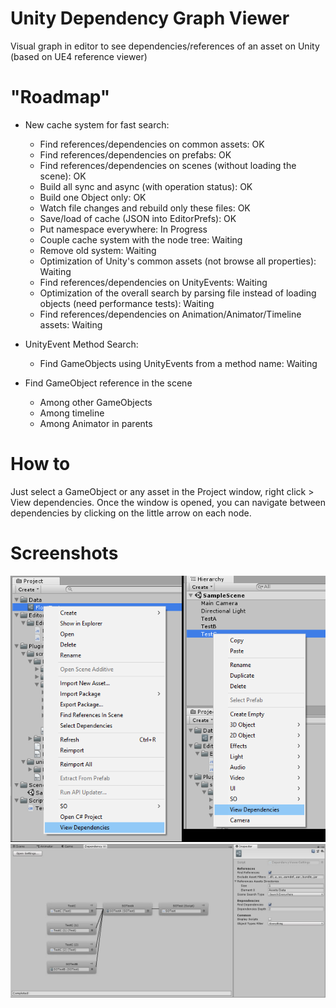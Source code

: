 # Unity Dependency Graph Viewer
Visual graph in editor to see dependencies/references of an asset on Unity (based on UE4 reference viewer)

# "Roadmap"
* New cache system for fast search:

  * Find references/dependencies on common assets: OK
  * Find references/dependencies on prefabs: OK
  * Find references/dependencies on scenes (without loading the scene): OK
  * Build all sync and async (with operation status): OK
  * Build one Object only: OK
  * Watch file changes and rebuild only these files: OK
  * Save/load of cache (JSON into EditorPrefs): OK
  * Put namespace everywhere: In Progress
  * Couple cache system with the node tree: Waiting
  * Remove old system: Waiting
  * Optimization of Unity's common assets (not browse all properties): Waiting
  * Find references/dependencies on UnityEvents: Waiting
  * Optimization of the overall search by parsing file instead of loading objects (need performance tests): Waiting
  * Find references/dependencies on Animation/Animator/Timeline assets: Waiting

* UnityEvent Method Search:

  * Find GameObjects using UnityEvents from a method name: Waiting

* Find GameObject reference in the scene

  * Among other GameObjects
  * Among timeline
  * Among Animator in parents

  

# How to
Just select a GameObject or any asset in the Project window, right click > View dependencies.
Once the window is opened, you can navigate between dependencies by clicking on the little arrow on each node.

# Screenshots
![Access menu](Medias~/Screenshot01.jpg)
![Dependency Graph Viewer](Medias~/Screenshot02.jpg)